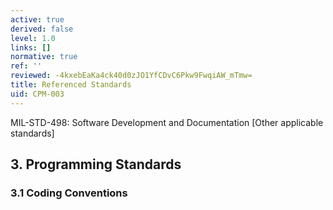 ```yaml
---
active: true
derived: false
level: 1.0
links: []
normative: true
ref: ''
reviewed: -4kxebEaKa4ck40d0zJO1YfCDvC6Pkw9FwqiAW_mTmw=
title: Referenced Standards
uid: CPM-003
---
```


MIL-STD-498: Software Development and Documentation
[Other applicable standards]

## 3. Programming Standards

### 3.1 Coding Conventions